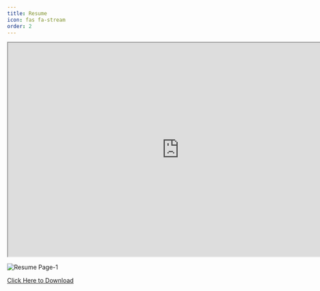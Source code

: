 ```yaml
---
title: Resume
icon: fas fa-stream
order: 2
---
```


<iframe src="https://ankushpratap95.github.io/resmue_ankush.pdf" width="800px" height="500px"></iframe>

![Resume Page-1](https://ankushpratap95.github.io/resmue_ankush_page-0001.jpg "Resume Page-1")
<!-- ![Resume Page-2](https://ankushpratap95.github.io/resmue_ankush_page-0002.jpg "Resume Page-2") -->

[Click Here to Download](https://ankushpratap95.github.io/resmue_ankush.pdf "download")
